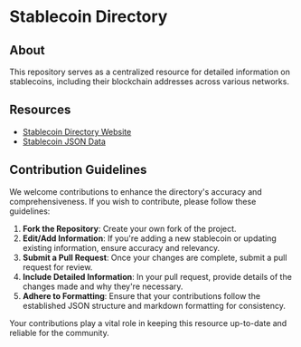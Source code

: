 
# Stablecoin Directory

## About
This repository serves as a centralized resource for detailed information on stablecoins, including their blockchain addresses across various networks. 

## Resources
- [Stablecoin Directory Website](https://digis-payment.github.io/stablecoin-directory/)
- [Stablecoin JSON Data](https://github.com/digis-payment/stablecoin-directory/blob/main/stablecoins.json)

## Contribution Guidelines
We welcome contributions to enhance the directory's accuracy and comprehensiveness. If you wish to contribute, please follow these guidelines:
1. **Fork the Repository**: Create your own fork of the project.
2. **Edit/Add Information**: If you're adding a new stablecoin or updating existing information, ensure accuracy and relevancy.
3. **Submit a Pull Request**: Once your changes are complete, submit a pull request for review.
4. **Include Detailed Information**: In your pull request, provide details of the changes made and why they're necessary.
5. **Adhere to Formatting**: Ensure that your contributions follow the established JSON structure and markdown formatting for consistency.

Your contributions play a vital role in keeping this resource up-to-date and reliable for the community. 
